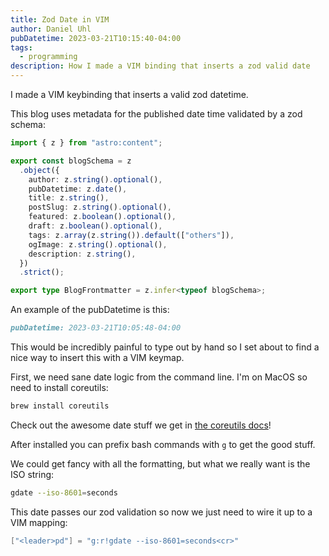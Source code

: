 ```yaml
---
title: Zod Date in VIM
author: Daniel Uhl
pubDatetime: 2023-03-21T10:15:40-04:00
tags:
  - programming
description: How I made a VIM binding that inserts a zod valid date
---
```


I made a VIM keybinding that inserts a valid zod datetime.

This blog uses metadata for the published date time validated by a zod schema:

```typescript
import { z } from "astro:content";

export const blogSchema = z
  .object({
    author: z.string().optional(),
    pubDatetime: z.date(),
    title: z.string(),
    postSlug: z.string().optional(),
    featured: z.boolean().optional(),
    draft: z.boolean().optional(),
    tags: z.array(z.string()).default(["others"]),
    ogImage: z.string().optional(),
    description: z.string(),
  })
  .strict();

export type BlogFrontmatter = z.infer<typeof blogSchema>;
```

An example of the pubDatetime is this:

```markdown
pubDatetime: 2023-03-21T10:05:48-04:00
```

This would be incredibly painful to type out by hand so I set about to find a
nice way to insert this with a VIM keymap.

First, we need sane date logic from the command line. I'm on MacOS so need to
install coreutils:

```bash
brew install coreutils
```

Check out the awesome date stuff we get in [the coreutils docs](https://www.gnu.org/software/coreutils/manual/coreutils.html#date-invocation)!

After installed you can prefix bash commands with `g` to get the good stuff.

We could get fancy with all the formatting, but what we really want is the ISO
string:

```bash
gdate --iso-8601=seconds
```

This date passes our zod validation so now we just need to wire it up to a VIM
mapping:

```lua
["<leader>pd"] = "g:r!gdate --iso-8601=seconds<cr>"
```
